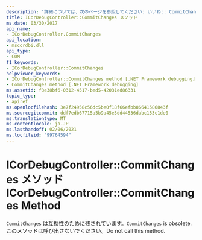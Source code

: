 ```yaml
---
description: '詳細については、次のページを参照してください: いいね:: CommitChanges メソッド'
title: ICorDebugController::CommitChanges メソッド
ms.date: 03/30/2017
api_name:
- ICorDebugController.CommitChanges
api_location:
- mscordbi.dll
api_type:
- COM
f1_keywords:
- ICorDebugController::CommitChanges
helpviewer_keywords:
- ICorDebugController::CommitChanges method [.NET Framework debugging]
- CommitChanges method [.NET Framework debugging]
ms.assetid: f8e38bf6-0312-4517-bed5-42031ed86331
topic_type:
- apiref
ms.openlocfilehash: 3e7f24958c56dc5be0f18f66efbb86641586843f
ms.sourcegitcommit: ddf7edb67715a5b9a45e3dd44536dabc153c1de0
ms.translationtype: MT
ms.contentlocale: ja-JP
ms.lasthandoff: 02/06/2021
ms.locfileid: "99764594"
---
```

# <a name="icordebugcontrollercommitchanges-method"></a><span data-ttu-id="a5f3a-103">ICorDebugController::CommitChanges メソッド</span><span class="sxs-lookup"><span data-stu-id="a5f3a-103">ICorDebugController::CommitChanges Method</span></span>

<span data-ttu-id="a5f3a-104">`CommitChanges` は互換性のために残されています。</span><span class="sxs-lookup"><span data-stu-id="a5f3a-104">`CommitChanges` is obsolete.</span></span> <span data-ttu-id="a5f3a-105">このメソッドは呼び出さないでください。</span><span class="sxs-lookup"><span data-stu-id="a5f3a-105">Do not call this method.</span></span>
